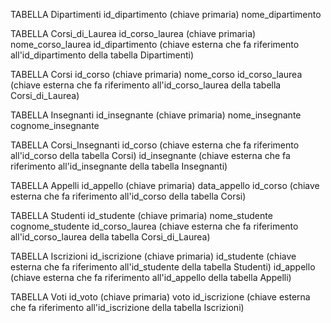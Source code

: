<!-- Modellizzare la struttura di un database per memorizzare tutti i dati riguardanti una università:
- sono presenti diversi Dipartimenti (es.: Lettere e Filosofia, Matematica, Ingegneria ecc.);
- ogni Dipartimento offre più Corsi di Laurea (es.: Civiltà e Letterature Classiche, Informatica, Ingegneria Elettronica ecc..)
- ogni Corso di Laurea prevede diversi Corsi (es.: Letteratura Latina, Sistemi Operativi 1, Analisi Matematica 2 ecc.);
- ogni Corso può essere tenuto da diversi Insegnanti;
- ogni Corso prevede più appelli d'Esame;
- ogni Studente è iscritto ad un solo Corso di Laurea;
- ogni Studente può iscriversi a più appelli di Esame;
- per ogni appello d'Esame a cui lo Studente ha partecipato, è necessario memorizzare il voto ottenuto, anche se non sufficiente. -->






TABELLA Dipartimenti
id_dipartimento (chiave primaria)
nome_dipartimento


TABELLA Corsi_di_Laurea
id_corso_laurea (chiave primaria)
nome_corso_laurea
id_dipartimento (chiave esterna che fa riferimento all'id_dipartimento della tabella Dipartimenti)


TABELLA Corsi
id_corso (chiave primaria)
nome_corso
id_corso_laurea (chiave esterna che fa riferimento all'id_corso_laurea della tabella Corsi_di_Laurea)


TABELLA Insegnanti
id_insegnante (chiave primaria)
nome_insegnante
cognome_insegnante



TABELLA Corsi_Insegnanti
id_corso (chiave esterna che fa riferimento all'id_corso della tabella Corsi)
id_insegnante (chiave esterna che fa riferimento all'id_insegnante della tabella Insegnanti)



TABELLA Appelli 
id_appello (chiave primaria)
data_appello
id_corso (chiave esterna che fa riferimento all'id_corso della tabella Corsi)



TABELLA Studenti
id_studente (chiave primaria)
nome_studente
cognome_studente
id_corso_laurea (chiave esterna che fa riferimento all'id_corso_laurea della tabella Corsi_di_Laurea)



TABELLA Iscrizioni
id_iscrizione (chiave primaria)
id_studente (chiave esterna che fa riferimento all'id_studente della tabella Studenti)
id_appello (chiave esterna che fa riferimento all'id_appello della tabella Appelli)



TABELLA Voti
id_voto (chiave primaria)
voto
id_iscrizione (chiave esterna che fa riferimento all'id_iscrizione della tabella Iscrizioni)